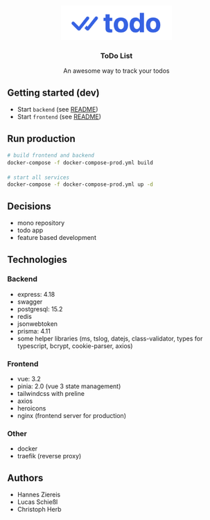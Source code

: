 <!-- PROJECT LOGO -->
<br />
<div align="center">
  <a href="#">
    <img src="docs/images/logo.png" alt="Logo" height="80">
  </a>

  <h3 align="center">ToDo List</h3>

  <p align="center">
    An awesome way to track your todos
  </p>
</div>

## Getting started (dev)

* Start `backend` (see [README](backend/README.md))
* Start `frontend` (see [README](frontend/README.md))

## Run production

```bash
# build frontend and backend
docker-compose -f docker-compose-prod.yml build

# start all services
docker-compose -f docker-compose-prod.yml up -d
```

## Decisions 

* mono repository
* todo app
* feature based development

## Technologies

### Backend

* express: 4.18
* swagger
* postgresql: 15.2
* redis
* jsonwebtoken
* prisma: 4.11
* some helper libraries (ms, tslog, datejs, class-validator, types for typescript, bcrypt, cookie-parser, axios)

### Frontend

* vue: 3.2
* pinia: 2.0 (vue 3 state management)
* tailwindcss with preline
* axios
* heroicons
* nginx (frontend server for production)

### Other

* docker
* traefik (reverse proxy)

## Authors

* Hannes Ziereis
* Lucas Schießl
* Christoph Herb
